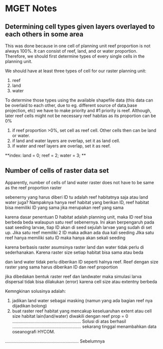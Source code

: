 # MGET Notes

## **Determining cell types given layers overlayed to each others in some area**

This was done because in one cell of planning unit reef proportion is not always 100%. It can consist of reef, land, and or water proportion.
Therefore, we should first determine types of every single cells in the planning unit.

We should have at least three types of cell for our raster planning unit:
1) reef
2) land
3) water

To determine those types using the available shapefile data (this data can be overlaid to each other, due to eg. different source of data,base projection, etc) we have to make priority and #1 priority is reef. Although, later reef cells might not be necessary reef habitas as its proportion can be 0%
1) if reef proportion >0%, set cell as reef cell. Other cells then can be land or water.
2) if land and water layers are overlap, set it as land cell.
3) if water and reef layers are overlap, set it as reef.


**index: land = 0; reef = 2; water = 3; **


## **Number of cells of raster data set**
Apparently, number of cells of land water raster does not have to be same as the reef proportion raster 

sebenerny yang harus diberi ID tu adalah reef habitatnya saja atau land water juga?
Nampaknya hanya reef habitat yang berikan ID, reef habitat bisa memiliki ID yang sama jika merupakan reef yang sama 

karena dasar penentuan D habitat adalah planning unit, maka ID reef bisa berbeda beda walaupun satu reef sebenernya.
Ini akan berpengaruh pada saat seeding larvae, tiap ID akan di seed sejulah larvae yang sudah di set up.
Jika satu reef memiliki 2 ID maka adkan ada dua kali seeding
JIka satu reef hanya memiliki satu ID maka hanya akan sekali seeding


karena berbasis raster asumsinya raster land dan water tidak perlu
di sederhanakan.  Karena raster size setiap habitat bisa sama atau beda

dan land water tidak perlu diberikan ID seperti halnya reef.
Reef dengan size raster yang sama harus diberikan ID dan reef proportion


jika dibedakan bentuk raster reef dan landwater maka simulasi 
larva dispersal tidak bisa dilakukan (error) karena cell size atau extentny berbeda

Kemngkinan solusinya adalah:
1) jadikan land water sebagai masking (namun yang ada bagian reef nya dijadikan bolong)
2) buat raster reef habitat yang mencakup keseluaruhan extent atau cell size
   habitat lain(land/water) diwakili dengan reef prop = 0
........................................................
Solusi di atas berhasil
........................................................
sekarang tinggal menambahkan data oseanografi HYCOM.


............................................................
Sebelumnya
